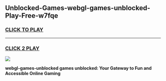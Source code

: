 
## Unblocked-Games-webgl-games-unblocked-Play-Free-w7fqe
<h3>
<a href="https://premium76.site?title=webgl-games-unblocked&ref=18A">CLICK TO PLAY</a></h3>
<hr>

<h3>
<a href="https://premium76.site?title=webgl-games-unblocked&ref=18A">CLICK 2 PLAY</a>
  
</h3>

<a href="https://premium76.site?title=webgl-games-unblocked&ref=18A"><img src="https://clearcache.store/games.png"></a>


**webgl-games-unblocked games unblocked: Your Gateway to Fun and Accessible Online Gaming**
